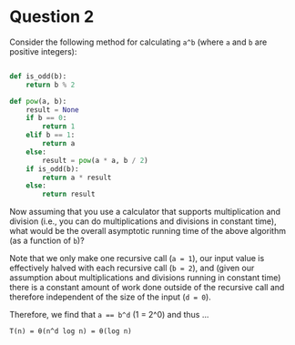 # Question 2

Consider the following method for calculating `a^b` (where `a` and `b` are positive integers):

```python

def is_odd(b): 
    return b % 2

def pow(a, b): 
    result = None
    if b == 0:
        return 1
    elif b == 1: 
        return a
    else:
        result = pow(a * a, b / 2)
    if is_odd(b):
        return a * result
    else:
        return result

```

Now assuming that you use a calculator that supports multiplication and
division (i.e., you can do multiplications and divisions in constant time),
what would be the overall asymptotic running time of the above algorithm (as a
function of `b`)?

Note that we only make one recursive call (`a = 1`), our input value is
effectively halved with each recursive call (`b = 2`), and (given our
assumption about multiplications and divisions running in constant time) there
is a constant amount of work done outside of the recursive call and therefore
independent of the size of the input (`d = 0`).

Therefore, we find that `a == b^d` (1 = 2^0) and thus ...

    T(n) = θ(n^d log n) = θ(log n)

